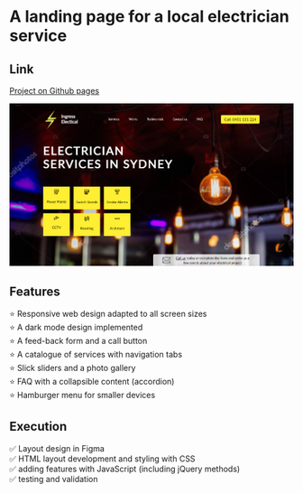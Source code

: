 # A landing page for a local electrician service

## Link
[Project on Github pages](https://tatianamoseeva.github.io/ingress-electrical/)

![screenshot](img/screenshot.png)
## Features 

:star: Responsive web design adapted to all screen sizes  
:star: A dark mode design implemented  
:star: A feed-back form and a call button  
:star: A catalogue of services with navigation tabs  
:star: Slick sliders and a photo gallery  
:star: FAQ with a collapsible content (accordion)  
:star: Hamburger menu for smaller devices  

## Execution

:white_check_mark: Layout design in Figma  
:white_check_mark: HTML layout development and styling with CSS  
:white_check_mark: adding features with JavaScript (including jQuery methods)  
:white_check_mark: testing and validation  




